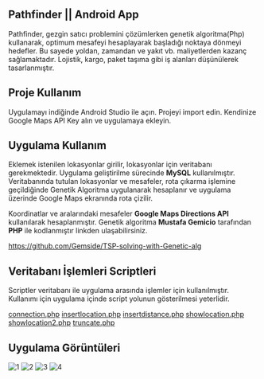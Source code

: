 ##  Pathfinder || Android App 

Pathfinder, gezgin satıcı problemini çözümlerken genetik algoritma(Php) kullanarak, optimum mesafeyi hesaplayarak başladığı noktaya dönmeyi
hedefler. Bu sayede yoldan, zamandan ve yakıt vb. maliyetlerden kazanç sağlamaktadır. Lojistik, kargo, paket taşıma gibi iş alanları 
düşünülerek tasarlanmıştır. 



##  Proje Kullanım

Uygulamayı indiğinde Android Studio ile açın.
Projeyi import edin.
Kendinize Google Maps API Key alın ve uygulamaya ekleyin.



##  Uygulama Kullanım

Eklemek istenilen lokasyonlar girilir, lokasyonlar için veritabanı gerekmektedir. Uygulama geliştirilme sürecinde **MySQL** kullanılmıştır.
Veritabanında tutulan lokasyonlar ve mesafeler, rota çıkarma işlemine geçildiğinde Genetik Algoritma uygulanarak hesaplanır ve uygulama üzerinde Google Maps ekranında rota çizilir.

Koordinatlar ve aralarındaki mesafeler **Google Maps Directions API** kullanılarak hesaplanmıştır. Genetik algoritma **Mustafa Gemicio** tarafından **PHP** ile kodlanmıştır linkden ulaşabilirsiniz.

https://github.com/Gemside/TSP-solving-with-Genetic-alg

##  Veritabanı İşlemleri Scriptleri
Scriptler veritabanı ile uygulama arasında işlemler için kullanılmıştır. Kullanımı için uygulama içinde script yolunun gösterilmesi yeterlidir.

[connection.php](http://s000.tinyupload.com/download.php?file_id=02655489293542626831&t=0265548929354262683138299)
[insertlocation.php](http://s000.tinyupload.com/download.php?file_id=64512845122083336705&t=6451284512208333670576456)
[insertdistance.php](http://s000.tinyupload.com/download.php?file_id=09245574105673796651&t=0924557410567379665151965)
[showlocation.php](http://s000.tinyupload.com/download.php?file_id=02478042570396463714&t=0247804257039646371474851)
[showlocation2.php](http://s000.tinyupload.com/download.php?file_id=98475889323652126694&t=9847588932365212669461679)
[truncate.php](http://s000.tinyupload.com/download.php?file_id=91118462329096155342&t=9111846232909615534239590)



## Uygulama Görüntüleri
![1](https://user-images.githubusercontent.com/30620969/37623814-01159116-2bd7-11e8-92f1-5e139be65ccb.jpg)     ![2](https://user-images.githubusercontent.com/30620969/37623883-451393cc-2bd7-11e8-8f30-7be2bb6c14c9.jpg)     ![3](https://user-images.githubusercontent.com/30620969/37623890-47045e50-2bd7-11e8-98e3-599df0c56b3b.jpg)     ![4](https://user-images.githubusercontent.com/30620969/37623893-4c9ab940-2bd7-11e8-9a71-eac675321e46.jpg)
